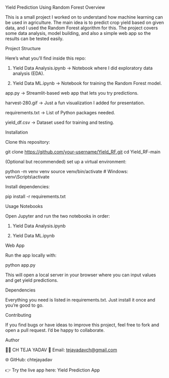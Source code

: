 Yield Prediction Using Random Forest
Overview

This is a small project I worked on to understand how machine learning can be used in agriculture. The main idea is to predict crop yield based on given data, and I used the Random Forest algorithm for this. The project covers some data analysis, model building, and also a simple web app so the results can be tested easily.

Project Structure

Here’s what you’ll find inside this repo:

1. Yield Data Analysis.ipynb → Notebook where I did exploratory data analysis (EDA).

2. Yield Data ML.ipynb → Notebook for training the Random Forest model.

app.py → Streamlit-based web app that lets you try predictions.

harvest-280.gif → Just a fun visualization I added for presentation.

requirements.txt → List of Python packages needed.

yield_df.csv → Dataset used for training and testing.

Installation

Clone this repository:

git clone https://github.com/your-username/Yield_RF.git
cd Yield_RF-main


(Optional but recommended) set up a virtual environment:

python -m venv venv
source venv/bin/activate   # Windows: venv\Scripts\activate


Install dependencies:

pip install -r requirements.txt

Usage
Notebooks

Open Jupyter and run the two notebooks in order:

1. Yield Data Analysis.ipynb

2. Yield Data ML.ipynb

Web App

Run the app locally with:

python app.py


This will open a local server in your browser where you can input values and get yield predictions.

Dependencies

Everything you need is listed in requirements.txt. Just install it once and you’re good to go.

Contributing

If you find bugs or have ideas to improve this project, feel free to fork and open a pull request. I’d be happy to collaborate.

Author

👨‍💻 CH TEJA YADAV
📧 Email: tejayadavch@gmail.com

🌐 GitHub: chtejayadav

👉 Try the live app here: Yield Prediction App
